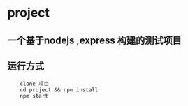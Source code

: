 # project
## 一个基于nodejs ,express 构建的测试项目
## 运行方式
```
    clone 项目  
    cd project && npm install
    npm start
```
